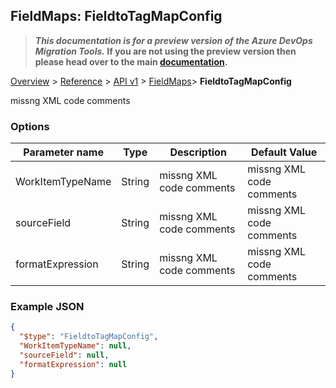 ## FieldMaps: FieldtoTagMapConfig

>**_This documentation is for a preview version of the Azure DevOps Migration Tools._ If you are not using the preview version then please head over to the main [documentation](https://nkdagility.github.io/azure-devops-migration-tools).**

[Overview](../././index.md) > [Reference](.././index.md) > [API v1](../index.md) > [FieldMaps](./index.md)> **FieldtoTagMapConfig**

missng XML code comments

### Options

| Parameter name         | Type    | Description                              | Default Value                            |
|------------------------|---------|------------------------------------------|------------------------------------------|
| WorkItemTypeName | String | missng XML code comments | missng XML code comments |
| sourceField | String | missng XML code comments | missng XML code comments |
| formatExpression | String | missng XML code comments | missng XML code comments |


### Example JSON

```JSON
{
  "$type": "FieldtoTagMapConfig",
  "WorkItemTypeName": null,
  "sourceField": null,
  "formatExpression": null
}
```
